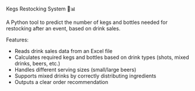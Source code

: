 Kegs Restocking System 🍺📊

A Python tool to predict the number of kegs and bottles needed for restocking after an event, based on drink sales.

Features:

- Reads drink sales data from an Excel file
- Calculates required kegs and bottles based on drink types (shots, mixed drinks, beers, etc.)
- Handles different serving sizes (small/large beers)
- Supports mixed drinks by correctly distributing ingredients
- Outputs a clear order recommendation
